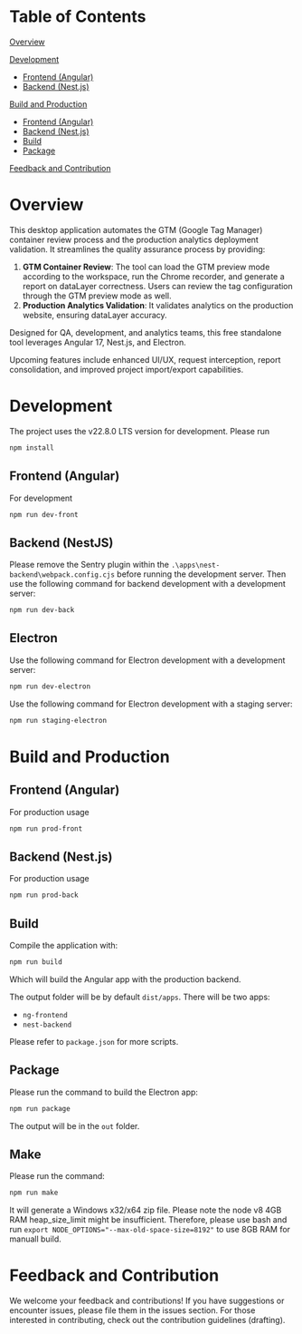 # Table of Contents

[Overview](#overview)

[Development](#development)

- [Frontend (Angular)](#frontend-angular)
- [Backend (Nest.js)](#backend-nestjs)

[Build and Production](#build-and-production)

- [Frontend (Angular)](#frontend-angular-1)
- [Backend (Nest.js)](#backend-nestjs-1)
- [Build](#build)
- [Package](#package)

[Feedback and Contribution](#feedback-and-contribution)

# Overview

This desktop application automates the GTM (Google Tag Manager) container review process and the production analytics deployment validation. It streamlines the quality assurance process by providing:

1. **GTM Container Review**: The tool can load the GTM preview mode according to the workspace, run the Chrome recorder, and generate a report on dataLayer correctness. Users can review the tag configuration through the GTM preview mode as well.
2. **Production Analytics Validation**: It validates analytics on the production website, ensuring dataLayer accuracy.

Designed for QA, development, and analytics teams, this free standalone tool leverages Angular 17, Nest.js, and Electron.

Upcoming features include enhanced UI/UX, request interception, report consolidation, and improved project import/export capabilities.

# Development

The project uses the v22.8.0 LTS version for development. Please run

```bash
npm install

```

## Frontend (Angular)

For development

```bash
npm run dev-front
```

## Backend (NestJS)

Please remove the Sentry plugin within the `.\apps\nest-backend\webpack.config.cjs` before running the development server. Then
use the following command for backend development with a development server:

```bash
npm run dev-back
```

## Electron

Use the following command for Electron development with a development server:

```bash
npm run dev-electron
```

Use the following command for Electron development with a staging server:

```bash
npm run staging-electron
```

# Build and Production

## Frontend (Angular)

For production usage

```bash
npm run prod-front
```

## Backend (Nest.js)

For production usage

```bash
npm run prod-back
```

## Build

Compile the application with:

```bash
npm run build
```

Which will build the Angular app with the production backend.

The output folder will be by default `dist/apps`. There will be two apps:

- `ng-frontend`
- `nest-backend`

Please refer to `package.json` for more scripts.

## Package

Please run the command to build the Electron app:

```bash
npm run package
```

The output will be in the `out` folder.

## Make

Please run the command:

```bash
npm run make
```

It will generate a Windows x32/x64 zip file. Please note the node v8 4GB RAM heap_size_limit might be insufficient. Therefore, please use bash and run `export NODE_OPTIONS="--max-old-space-size=8192"` to use 8GB RAM for manuall build.

# Feedback and Contribution

We welcome your feedback and contributions! If you have suggestions or encounter issues, please file them in the issues section. For those interested in contributing, check out the contribution guidelines (drafting).
